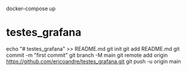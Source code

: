<!-- chown -R 1000:1000 data/ -->

docker-compose up

# testes_grafana


echo "# testes_grafana" >> README.md
git init
git add README.md
git commit -m "first commit"
git branch -M main
git remote add origin https://github.com/ericoandre/testes_grafana.git
git push -u origin main